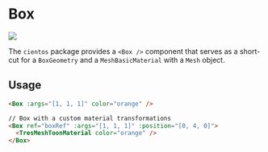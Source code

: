# Box

![](/cientos/box.png)

The `cientos` package provides a `<Box />` component that serves as a short-cut for a `BoxGeometry` and a `MeshBasicMaterial` with a `Mesh` object.

## Usage

```html
<Box :args="[1, 1, 1]" color="orange" />

// Box with a custom material transformations
<Box ref="boxRef" :args="[1, 1, 1]" :position="[0, 4, 0]">
  <TresMeshToonMaterial color="orange" />
</Box>
```

